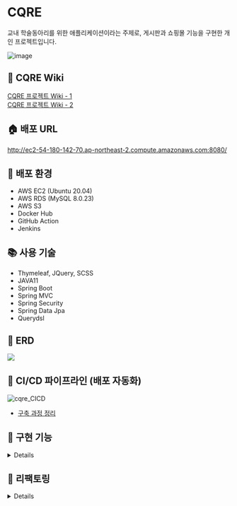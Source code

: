 # CQRE  
교내 학술동아리를 위한 애플리케이션이라는 주제로, 게시판과 쇼핑몰 기능을 구현한 개인 프로젝트입니다.<br>

![image](https://user-images.githubusercontent.com/57134526/136526132-d32b946d-9092-412d-881f-7aa54e643f04.png)

## 📂 CQRE Wiki
[CQRE 프로젝트 Wiki - 1](https://languid-visage-6fe.notion.site/CQRE-Wiki-1-d0748dea60e84379869f7c2404a427c6)<br>
[CQRE 프로젝트 Wiki - 2](https://languid-visage-6fe.notion.site/CQRE-Wiki-2-2996c9ddea484275b89d0d0b14022774)

## 🏠 배포 URL
http://ec2-54-180-142-70.ap-northeast-2.compute.amazonaws.com:8080/

## 🔧 배포 환경
- AWS EC2 (Ubuntu 20.04)
- AWS RDS (MySQL 8.0.23)
- AWS S3
- Docker Hub
- GitHub Action
- Jenkins

## 📚 사용 기술
- Thymeleaf, JQuery, SCSS
- JAVA11<br>
- Spring Boot<br>
- Spring MVC<br>
- Spring Security<br>
- Spring Data Jpa<br>
- Querydsl<br>

## 🔱 ERD
<img src="https://user-images.githubusercontent.com/57134526/119619566-19343100-be3f-11eb-89a6-1d10aab5933b.png"></img>

## 🔁 CI/CD 파이프라인 (배포 자동화)
![cqre_CICD](https://user-images.githubusercontent.com/57134526/136551080-3baef7b4-96ba-47a4-a266-45156d18c168.png)<br>
- [구축 과정 정리](https://languid-visage-6fe.notion.site/CQRE-Wiki-2-2996c9ddea484275b89d0d0b14022774)


## 🔎 구현 기능
<details>

- **인증, 회원 관련**
  - 이메일인증(SMTP)를 통한 회원가입
  - 로그인, 로그아웃, OAuth2 로그인(카카오, 네이버, 구글, 페이스북)
  - ID찾기, 비밀번호찾기, 회원정보 수정
  - 나의 글, 댓글, 주문목록, 주문취소 목록, 장바구니 목록, 쿠폰 조회 (나의 정보 페이지)
- **인가(Admin 권한)**
  - 공지사항 글쓰기
  - 쿠폰 생성, 회원에게 쿠폰 발급
- **게시판**
  - 글 CRUD
  - 비동기 댓글, 대댓글 CRUD
  - 비동기 글 좋아요 버튼
  - 조회수, 추천수에 따른 정렬
  - 글 검색
- **갤러리**
  - AWS S3를 이용한 이미지 업로드, 다운로드, 조회, 삭제
- **쇼핑몰**
  - 카테고리별 상품 조회
  - 상품 CRUD
  - 상품 주문, 주문취소, 재 주문, 장바구니
  - 쿠폰 적용한 주문
  </details>

## 🔨 리팩토링
<details>
  <br>
  <a href="https://languid-visage-6fe.notion.site/d83088a2380e42f49da34ffb126685d6"> - 글 추천 로직 리팩토링 </a> <br>
  <a href="https://languid-visage-6fe.notion.site/65eea333e7c3434eb65f3479e06690cc"> - 불필요한 객체 생성을 피하라 (Effective Java Item6) </a><br>
  <a href="https://languid-visage-6fe.notion.site/d83088a2380e42f49da34ffb126685d6"> - 객체의 null 체크시 == 연산자를 직접 사용하는게 좋은가? </a><br>
  <a href="https://languid-visage-6fe.notion.site/d908cbc54eb04b6c97459950f557f06e"> - 검증로직은 어디에? </a><br>
  <a href="https://languid-visage-6fe.notion.site/REST-API-60860e5dfbc44355abf6c8bc02e1086b"> - REST API </a><br>
  <a href="https://languid-visage-6fe.notion.site/Auditing-b7b68f3796784eed9da8b6a9318a4ee9"> - Auditing 클래스는 추상클래스로 </a><br>
</details>
  
